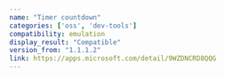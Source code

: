 ```yaml
---
name: "Timer countdown"
categories: ['oss', 'dev-tools']
compatibility: emulation
display_result: "Compatible"
version_from: "1.1.1.2"
link: https://apps.microsoft.com/detail/9WZDNCRD8QQG
---
```

